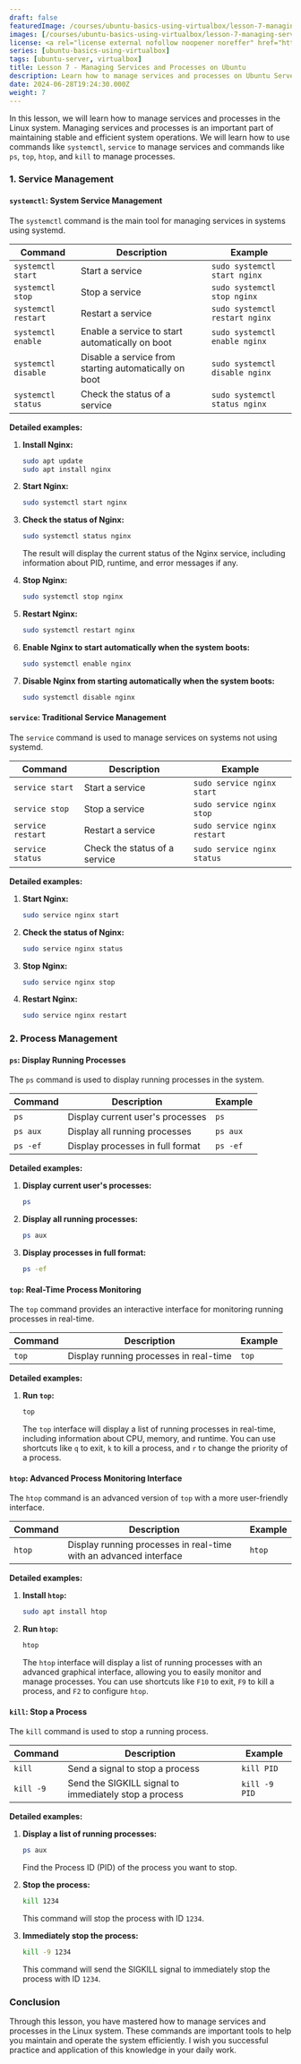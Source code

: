 ```yaml
---
draft: false
featuredImage: /courses/ubuntu-basics-using-virtualbox/lesson-7-managing-services-and-processes.webp
images: [/courses/ubuntu-basics-using-virtualbox/lesson-7-managing-services-and-processes.webp]
license: <a rel="license external nofollow noopener noreffer" href="https://creativecommons.org/licenses/by-nc/4.0/" target="_blank">CC BY-NC 4.0</a>
series: [ubuntu-basics-using-virtualbox]
tags: [ubuntu-server, virtualbox]
title: Lesson 7 - Managing Services and Processes on Ubuntu
description: Learn how to manage services and processes on Ubuntu Server to start, stop, and manage services, as well as view and manage running processes on the system.
date: 2024-06-28T19:24:30.000Z
weight: 7
---
```


In this lesson, we will learn how to manage services and processes in the Linux system. Managing services and processes is an important part of maintaining stable and efficient system operations. We will learn how to use commands like `systemctl`, `service` to manage services and commands like `ps`, `top`, `htop`, and `kill` to manage processes.

### 1. Service Management

#### `systemctl`: System Service Management

The `systemctl` command is the main tool for managing services in systems using systemd.

| Command             | Description                                           | Example                        |
| ------------------- | ----------------------------------------------------- | ------------------------------ |
| `systemctl start`   | Start a service                                       | `sudo systemctl start nginx`   |
| `systemctl stop`    | Stop a service                                        | `sudo systemctl stop nginx`    |
| `systemctl restart` | Restart a service                                     | `sudo systemctl restart nginx` |
| `systemctl enable`  | Enable a service to start automatically on boot       | `sudo systemctl enable nginx`  |
| `systemctl disable` | Disable a service from starting automatically on boot | `sudo systemctl disable nginx` |
| `systemctl status`  | Check the status of a service                         | `sudo systemctl status nginx`  |

**Detailed examples:**

1.  **Install Nginx:**

    ```bash
    sudo apt update
    sudo apt install nginx
    ```

2.  **Start Nginx:**

    ```bash
    sudo systemctl start nginx
    ```

3.  **Check the status of Nginx:**

    ```bash
    sudo systemctl status nginx
    ```

    The result will display the current status of the Nginx service, including information about PID, runtime, and error messages if any.

4.  **Stop Nginx:**

    ```bash
    sudo systemctl stop nginx
    ```

5.  **Restart Nginx:**

    ```bash
    sudo systemctl restart nginx
    ```

6.  **Enable Nginx to start automatically when the system boots:**

    ```bash
    sudo systemctl enable nginx
    ```

7.  **Disable Nginx from starting automatically when the system boots:**

    ```bash
    sudo systemctl disable nginx
    ```

#### `service`: Traditional Service Management

The `service` command is used to manage services on systems not using systemd.

| Command           | Description                   | Example                      |
| ----------------- | ----------------------------- | ---------------------------- |
| `service start`   | Start a service               | `sudo service nginx start`   |
| `service stop`    | Stop a service                | `sudo service nginx stop`    |
| `service restart` | Restart a service             | `sudo service nginx restart` |
| `service status`  | Check the status of a service | `sudo service nginx status`  |

**Detailed examples:**

1.  **Start Nginx:**

    ```bash
    sudo service nginx start
    ```

2.  **Check the status of Nginx:**

    ```bash
    sudo service nginx status
    ```

3.  **Stop Nginx:**

    ```bash
    sudo service nginx stop
    ```

4.  **Restart Nginx:**

    ```bash
    sudo service nginx restart
    ```

### 2. Process Management

#### `ps`: Display Running Processes

The `ps` command is used to display running processes in the system.

| Command  | Description                      | Example  |
| -------- | -------------------------------- | -------- |
| `ps`     | Display current user's processes | `ps`     |
| `ps aux` | Display all running processes    | `ps aux` |
| `ps -ef` | Display processes in full format | `ps -ef` |

**Detailed examples:**

1.  **Display current user's processes:**

    ```bash
    ps
    ```

2.  **Display all running processes:**

    ```bash
    ps aux
    ```

3.  **Display processes in full format:**

    ```bash
    ps -ef
    ```

#### `top`: Real-Time Process Monitoring

The `top` command provides an interactive interface for monitoring running processes in real-time.

| Command | Description                            | Example |
| ------- | -------------------------------------- | ------- |
| `top`   | Display running processes in real-time | `top`   |

**Detailed examples:**

1.  **Run `top`:**

    ```bash
    top
    ```

    The `top` interface will display a list of running processes in real-time, including information about CPU, memory, and runtime. You can use shortcuts like `q` to exit, `k` to kill a process, and `r` to change the priority of a process.

#### `htop`: Advanced Process Monitoring Interface

The `htop` command is an advanced version of `top` with a more user-friendly interface.

| Command | Description                                                       | Example |
| ------- | ----------------------------------------------------------------- | ------- |
| `htop`  | Display running processes in real-time with an advanced interface | `htop`  |

**Detailed examples:**

1.  **Install `htop`:**

    ```bash
    sudo apt install htop
    ```

2.  **Run `htop`:**

    ```bash
    htop
    ```

    The `htop` interface will display a list of running processes with an advanced graphical interface, allowing you to easily monitor and manage processes. You can use shortcuts like `F10` to exit, `F9` to kill a process, and `F2` to configure `htop`.

#### `kill`: Stop a Process

The `kill` command is used to stop a running process.

| Command   | Description                                           | Example       |
| --------- | ----------------------------------------------------- | ------------- |
| `kill`    | Send a signal to stop a process                       | `kill PID`    |
| `kill -9` | Send the SIGKILL signal to immediately stop a process | `kill -9 PID` |

**Detailed examples:**

1.  **Display a list of running processes:**

    ```bash
    ps aux
    ```

    Find the Process ID (PID) of the process you want to stop.

2.  **Stop the process:**

    ```bash
    kill 1234
    ```

    This command will stop the process with ID `1234`.

3.  **Immediately stop the process:**

    ```bash
    kill -9 1234
    ```

    This command will send the SIGKILL signal to immediately stop the process with ID `1234`.

### Conclusion

Through this lesson, you have mastered how to manage services and processes in the Linux system. These commands are important tools to help you maintain and operate the system efficiently. I wish you successful practice and application of this knowledge in your daily work.
